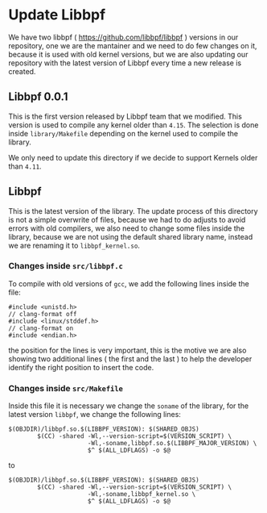 # Update Libbpf

We have two libbpf ( https://github.com/libbpf/libbpf ) versions in our repository, one we are the mantainer
and we need to do few changes on it, because it is used with old kernel versions, but we are also
updating our repository with the latest version of Libbpf every time a new release is created.

## Libbpf 0.0.1

This is the first version released by Libbpf team that we modified. This version is used to compile any kernel 
 older than `4.15`.  The selection is done inside `library/Makefile` depending on the kernel used to compile 
the library.

We only need to update this directory if we decide to support Kernels older than `4.11`.

## Libbpf

This is the latest version of the library. The update process of this directory is not a simple overwrite of files,
 because we had to do adjusts to avoid errors with old compilers, we also need to change some files inside 
 the library, because we are not using the default shared library name, instead we are renaming it to 
 `libbpf_kernel.so`.

### Changes inside `src/libbpf.c`

To compile with old versions of `gcc`, we add the following lines inside the file:

```
#include <unistd.h>
// clang-format off
#include <linux/stddef.h>
// clang-format on
#include <endian.h>
```

the position for the lines is very important, this is the motive we are also showing two additional lines ( the first 
 and the last ) to help the developer identify the right position to insert the code.

### Changes inside `src/Makefile`

Inside this file it is necessary we change the `soname` of the library, for the latest version `libbpf`, we change
the following lines:

```
$(OBJDIR)/libbpf.so.$(LIBBPF_VERSION): $(SHARED_OBJS)
        $(CC) -shared -Wl,--version-script=$(VERSION_SCRIPT) \
                      -Wl,-soname,libbpf.so.$(LIBBPF_MAJOR_VERSION) \
                      $^ $(ALL_LDFLAGS) -o $@
```

to

```
$(OBJDIR)/libbpf.so.$(LIBBPF_VERSION): $(SHARED_OBJS)
        $(CC) -shared -Wl,--version-script=$(VERSION_SCRIPT) \
                      -Wl,-soname,libbpf_kernel.so \
                      $^ $(ALL_LDFLAGS) -o $@
```
